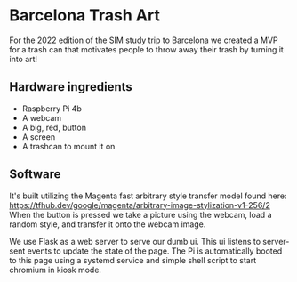 # Barcelona Trash Art

For the 2022 edition of the SIM study trip to Barcelona we created a MVP
for a trash can that motivates people to throw away their trash by turning it into art!

## Hardware ingredients

- Raspberry Pi 4b
- A webcam
- A big, red, button
- A screen
- A trashcan to mount it on

## Software

It's built utilizing the Magenta fast arbitrary style transfer model found here: https://tfhub.dev/google/magenta/arbitrary-image-stylization-v1-256/2  
When the button is pressed we take a picture using the webcam, load a random style, and transfer it onto the webcam image.

We use Flask as a web server to serve our dumb ui. This ui listens to server-sent events to update the state of the page. The Pi is automatically
booted to this page using a systemd service and simple shell script to start chromium in kiosk mode.
